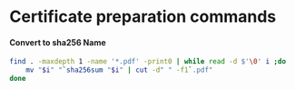 # Certificate preparation commands

#### Convert to sha256 Name

```bash
find . -maxdepth 1 -name '*.pdf' -print0 | while read -d $'\0' i ;do
    mv "$i" "`sha256sum "$i" | cut -d" " -f1`.pdf"
done
```
